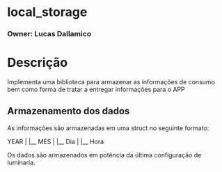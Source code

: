 # local_storage

### Owner: Lucas Dallamico

# Descrição

Implementa uma biblioteca para armazenar as informações de consumo bem como forma de tratar a entregar informações para o APP

## Armazenamento dos dados

As informações são armazenadas em uma struct no seguinte formato:

YEAR
  |
  |__ MES
       |
       |__ Dia
            |
            |__ Hora

Os dados são armazenados em potência da última configuração de luminaria.